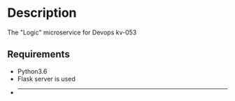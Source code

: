 # Description
The "Logic" microservice for Devops kv-053
## Requirements 
* Python3.6
* Flask server is used
* --------

